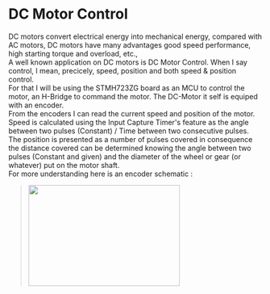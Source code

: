 # DC Motor Control
DC motors convert electrical energy into mechanical energy, compared with AC motors, DC motors have many advantages good speed performance, high starting torque and overload, etc.,</br>
A well known application on DC motors is DC Motor Control. When I say control, I mean, precicely, speed, position and both speed & position control.</br>
For that I will be using the STMH723ZG board as an MCU to control the motor, an H-Bridge to command the motor. The DC-Motor it self is equiped with an encoder.</br>
From the encoders I can read the current speed and position of the motor.</br>
Speed is calculated using the Input Capture Timer's feature as the angle between two pulses (Constant) / Time between two consecutive pulses.
The position is presented as a number of pulses covered in consequence the distance covered can be determined knowing the angle between two pulses (Constant and given) and the diameter of the wheel or gear (or whatever) put on the motor shaft. </br>
For more understanding here is an encoder schematic :
><img src="https://www.orientalmotor.com/images/servo-motors/servo-motor-incremental-encoder.jpg" width="300" height="200"><br/>



